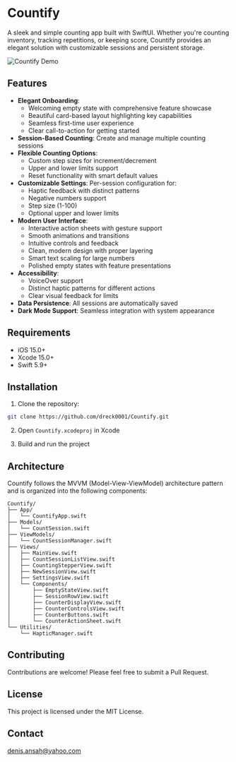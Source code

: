 # Countify

A sleek and simple counting app built with SwiftUI. Whether you're counting inventory, tracking repetitions, or keeping score, Countify provides an elegant solution with customizable sessions and persistent storage.

![Countify Demo](Countify/Demo/Countify_demo_1.gif)

## Features

- **Elegant Onboarding**:
  - Welcoming empty state with comprehensive feature showcase
  - Beautiful card-based layout highlighting key capabilities
  - Seamless first-time user experience
  - Clear call-to-action for getting started
- **Session-Based Counting**: Create and manage multiple counting sessions
- **Flexible Counting Options**:
  - Custom step sizes for increment/decrement
  - Upper and lower limits support
  - Reset functionality with smart default values
- **Customizable Settings**: Per-session configuration for:
  - Haptic feedback with distinct patterns
  - Negative numbers support
  - Step size (1-100)
  - Optional upper and lower limits
- **Modern User Interface**:
  - Interactive action sheets with gesture support
  - Smooth animations and transitions
  - Intuitive controls and feedback
  - Clean, modern design with proper layering
  - Smart text scaling for large numbers
  - Polished empty states with feature presentations
- **Accessibility**:
  - VoiceOver support
  - Distinct haptic patterns for different actions
  - Clear visual feedback for limits
- **Data Persistence**: All sessions are automatically saved
- **Dark Mode Support**: Seamless integration with system appearance

## Requirements

- iOS 15.0+
- Xcode 15.0+
- Swift 5.9+

## Installation

1. Clone the repository:
```bash
git clone https://github.com/dreck0001/Countify.git
```

2. Open `Countify.xcodeproj` in Xcode

3. Build and run the project

## Architecture

Countify follows the MVVM (Model-View-ViewModel) architecture pattern and is organized into the following components:

```
Countify/
├── App/
│   └── CountifyApp.swift
├── Models/
│   └── CountSession.swift
├── ViewModels/
│   └── CountSessionManager.swift
├── Views/
│   ├── MainView.swift
│   ├── CountSessionListView.swift
│   ├── CountingStepperView.swift
│   ├── NewSessionView.swift
│   ├── SettingsView.swift
│   └── Components/
│       ├── EmptyStateView.swift
│       ├── SessionRowView.swift
│       ├── CounterDisplayView.swift
│       ├── CounterControlsView.swift
│       ├── CounterButtons.swift
│       └── CounterActionSheet.swift
└── Utilities/
    └── HapticManager.swift
```

## Contributing

Contributions are welcome! Please feel free to submit a Pull Request.

## License

This project is licensed under the MIT License.

## Contact

denis.ansah@yahoo.com
